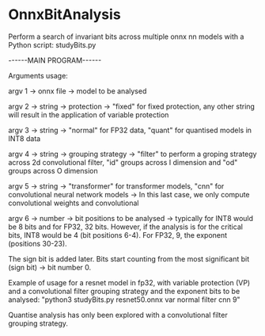 # OnnxBitAnalysis
Perform a search of invariant bits across multiple onnx nn models with a Python script: studyBits.py

------MAIN PROGRAM------

Arguments usage:

argv 1 -> onnx file -> model to be analysed

argv 2 -> string -> protection -> "fixed" for fixed protection, any other string will result in the application of variable protection

argv 3 -> string -> "normal" for  FP32 data, "quant" for quantised models in INT8 data

argv 4 -> string -> grouping strategy -> "filter" to perform a groping strategy across 2d convolutional filter, "id" groups across I dimension and "od" groups across O dimension

argv 5 -> string -> "transformer" for transformer models, "cnn" for convolutional neural network models -> In this last case, we only compute convolutional weights and convolutional 

argv 6 -> number -> bit positions to be analysed -> typically for INT8 would be 8 bits and for FP32, 32 bits. However, if the analysis is for the critical bits, INT8 would be 4 (bit positions 6-4). For FP32, 9, the exponent (positions 30-23).

The sign bit is added later. Bits start counting from the most significant bit (sign bit) -> bit number 0. 

Example of usage for a resnet model in fp32, with variable protection (VP) and a convolutional filter grouping strategy and the exponent bits to be analysed: "python3 studyBits.py resnet50.onnx var normal filter cnn 9" 

Quantise analysis has only been explored with a convolutional filter grouping strategy.
